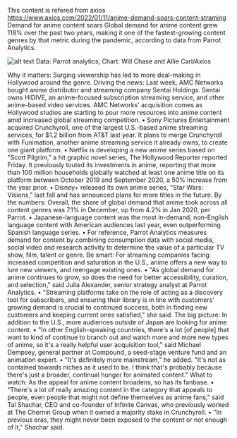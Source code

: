 This content is refered from axios
https://www.axios.com/2022/01/11/anime-demand-soars-content-straming
Demand for anime content soars
Global demand for anime content grew 118% over the past two years, making it one of the fastest-growing content genres by that metric during the pandemic, according to data from Parrot Analytics.

![alt text](https://graphics.axios.com/2022-01-10-anime/images/2022-01-10-anime-desktop.png)
Data: Parrot analytics; Chart: Will Chase and Allie Carl/Axios

Why it matters: Surging viewership has led to more deal-making in Hollywood around the genre.
Driving the news: Last week, AMC Networks bought anime distributor and streaming company Sentai Holdings. Sentai owns HIDIVE, an anime-focused subscription streaming service, and other anime-based video services.
AMC Networks' acquisition comes as Hollywood studios are starting to pour more resources into anime content amid increased global streaming competition.
•	Sony Pictures Entertainment acquired Crunchyroll, one of the largest U.S.-based anime streaming services, for $1.2 billion from AT&T last year. It plans to merge Crunchyroll with Funimation, another anime streaming service it already owns, to create one giant platform.
•	Netflix is developing a new anime series based on "Scott Pilgrim," a hit graphic novel series, The Hollywood Reporter reported Friday. It previously touted its investments in anime, reporting that more than 100 million households globally watched at least one anime title on its platform between October 2019 and September 2020, a 50% increase from the year prior.
•	Disney+ released its own anime series, "Star Wars: Visions," last fall and has announced plans for more titles in the future.
By the numbers: Overall, the share of global demand that anime took across all content genres was 7.1% in December, up from 4.2% in Jan 2020, per Parrot.
•	Japanese-language content was the most in-demand, non-English language content with American audiences last year, even outperforming Spanish language series.
•	For reference, Parrot Analytics measures demand for content by combining consumption data with social media, social video and research activity to determine the value of a particular TV show, film, talent or genre.
Be smart: For streaming companies facing increased competition and saturation in the U.S., anime offers a new way to lure new viewers, and reengage existing ones.
•	"As global demand for anime continues to grow, so does the need for better accessibility, curation, and selection," said Julia Alexander, senior strategy analyst at Parrot Analytics.
•	"Streaming platforms take on the role of acting as a discovery tool for subscribers, and ensuring their library is in line with customers’ growing demand is crucial to continued success, both in finding new customers and keeping current ones satisfied," she said.
The big picture: In addition to the U.S., more audiences outside of Japan are looking for anime content.
•	"In other English-speaking countries, there's a lot [of people] that want to kind of continue to branch out and watch more and more new types of anime, so it's a really helpful user acquisition tool," said Michael Dempsey, general partner at Compound, a seed-stage venture fund and an animation expert.
•	"It's definitely more mainstream," he added. "It's not as contained towards niches as it used to be. I think that's probably because there's just a broader, continual hunger for animated content."
What to watch: As the appeal for anime content broadens, so has its fanbase.
•	“There's a lot of really amazing content in the category that appeals to people, even people that might not define themselves as anime fans," said Tal Shachar, CEO and co-founder of Infinite Canvas, who previously worked at The Chernin Group when it owned a majority stake in Crunchyroll.
•	"In previous eras, they might never been exposed to the content or not enough of it," Shachar said.

